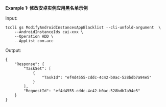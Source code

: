 **Example 1: 修改安卓实例应用黑名单示例**



Input: 

```
tccli gs ModifyAndroidInstancesAppBlacklist --cli-unfold-argument  \
    --AndroidInstanceIds cai-xxx \
    --Operation ADD \
    --AppList com.acc
```

Output: 
```
{
    "Response": {
        "TaskSet": [
            {
                "TaskId": "ef4d4555-cddc-4c42-b0ac-528bdb7a94e5"
            }
        ],
        "RequestId": "ef4d4555-cddc-4c42-b0ac-528bdb7a94e5"
    }
}
```

